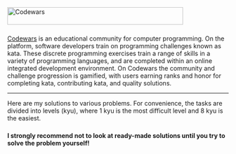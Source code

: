 <div><img src="https://www.codewars.com/users/OlegZL17/badges/large" title="Codewars" **alt="Codewars" width="400" height="40"/></div>

###

<div><a href="https://www.codewars.com/" title='Codewars'>Codewars</a> is an educational community for computer programming. 
On the platform, software developers train on programming challenges known as kata. 
These discrete programming exercises train a range of skills in a variety of programming languages, 
and are completed within an online integrated development environment. On Codewars the community 
and challenge progression is gamified, with users earning ranks and honor for completing kata, 
contributing kata, and quality solutions.</div>

_____


<div>Here are my solutions to various problems. 
For convenience, the tasks are divided into levels (kyu), where 1 kyu is the most difficult level and 8 kyu is the easiest.</div>

###

**I strongly recommend not to look at ready-made solutions until you try to solve the problem yourself!**

